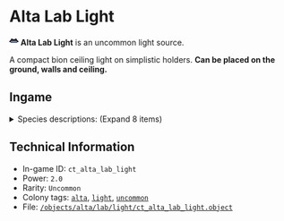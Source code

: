 # Alta Lab Light

<img src="https://raw.githubusercontent.com/Ceterai/Enternia/main/objects/alta/lab/light/icon.png" alt="Alta Lab Light icon" loading="lazy" height="16px" width="auto" /> **Alta Lab Light** is an uncommon light source.

A compact bion ceiling light on simplistic holders. **Can be placed on the ground, walls and ceiling.**

## Ingame

<details markdown="1"><summary>Species descriptions: (Expand 8 items)</summary>

- Alta: A basic ceiling light, you can find these in most alta labs.
- Apex: A light fixture made from metal.
- Avian: It's a light, but not an attractive one.
- Floran: Shiny lightsss.
- Glitch: Impressed. This light functions superbly.
- Human: These lights are great, until they start flickering.
- Hylotl: This light is harsh and unforgiving.
- Novakid: A light that works, what more could you want?

</details>

## Technical Information

- In-game ID: `ct_alta_lab_light`
- Power: `2.0`
- Rarity: `Uncommon`
- Colony tags: [`alta`](https://ceterai.github.io/MyEnternia/Wiki/Tags/Alta), [`light`](https://ceterai.github.io/MyEnternia/Wiki/Tags/Light), [`uncommon`](https://ceterai.github.io/MyEnternia/Wiki/Tags/Uncommon)
- File: [`/objects/alta/lab/light/ct_alta_lab_light.object`](https://github.com/Ceterai/Enternia/blob/main/objects/alta/lab/light/ct_alta_lab_light.object)
